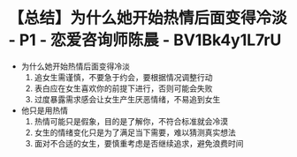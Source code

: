 # 【总结】为什么她开始热情后面变得冷淡 - P1 - 恋爱咨询师陈晨 - BV1Bk4y1L7rU

-   为什么她开始热情后面变得冷淡
    1.  追女生需谨慎，不要急于约会，要根据情况调整行动
    2.  表白应在女生喜欢你的前提下进行，否则可能会失败
    3.  过度暴露需求感会让女生产生厌恶情绪，不易追到女生
-   他只是用热情
    1.  热情可能只是假象，目的是了解你，不符合标准就会冷漠
    2.  女生的情绪变化只是为了满足当下需要，难以猜测真实想法
    3.  面对不合适的女生，要慎重考虑是否继续追求，避免浪费时间